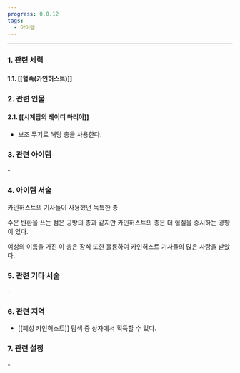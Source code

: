 ```yaml
---
progress: 0.0.12
tags:
  - 아이템
---
```

---
### 1. 관련 세력 
#### 1.1. [[혈족(카인허스트)]]

### 2. 관련 인물
#### 2.1. [[시계탑의 레이디 마리아]]
- 보조 무기로 해당 총을 사용한다.

### 3. 관련 아이템
\-

### 4. 아이템 서술
카인허스트의 기사들이 사용했던 독특한 총  
  
수은 탄환을 쓰는 점은 공방의 총과 같지만 카인허스트의 총은 더 혈질을 중시하는 경향이 있다.  
  
여성의 이름을 가진 이 총은 장식 또한 훌륭하여 카인허스트 기사들의 많은 사랑을 받았다.

### 5. 관련 기타 서술
\-

### 6. 관련 지역
- [[폐성 카인허스트]] 탐색 중 상자에서 획득할 수 있다.

### 7. 관련 설정
\-
